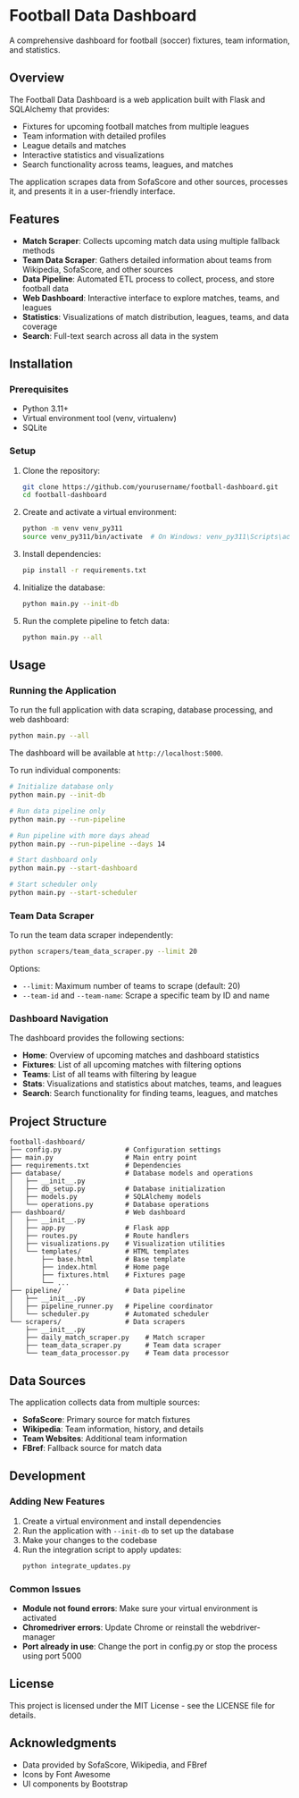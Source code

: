 # Football Data Dashboard

A comprehensive dashboard for football (soccer) fixtures, team information, and statistics.

## Overview

The Football Data Dashboard is a web application built with Flask and SQLAlchemy that provides:

- Fixtures for upcoming football matches from multiple leagues
- Team information with detailed profiles
- League details and matches
- Interactive statistics and visualizations
- Search functionality across teams, leagues, and matches

The application scrapes data from SofaScore and other sources, processes it, and presents it in a user-friendly interface.

## Features

- **Match Scraper**: Collects upcoming match data using multiple fallback methods
- **Team Data Scraper**: Gathers detailed information about teams from Wikipedia, SofaScore, and other sources
- **Data Pipeline**: Automated ETL process to collect, process, and store football data
- **Web Dashboard**: Interactive interface to explore matches, teams, and leagues
- **Statistics**: Visualizations of match distribution, leagues, teams, and data coverage
- **Search**: Full-text search across all data in the system

## Installation

### Prerequisites

- Python 3.11+
- Virtual environment tool (venv, virtualenv)
- SQLite

### Setup

1. Clone the repository:
   ```bash
   git clone https://github.com/yourusername/football-dashboard.git
   cd football-dashboard
   ```

2. Create and activate a virtual environment:
   ```bash
   python -m venv venv_py311
   source venv_py311/bin/activate  # On Windows: venv_py311\Scripts\activate
   ```

3. Install dependencies:
   ```bash
   pip install -r requirements.txt
   ```

4. Initialize the database:
   ```bash
   python main.py --init-db
   ```

5. Run the complete pipeline to fetch data:
   ```bash
   python main.py --all
   ```

## Usage

### Running the Application

To run the full application with data scraping, database processing, and web dashboard:

```bash
python main.py --all
```

The dashboard will be available at `http://localhost:5000`.

To run individual components:

```bash
# Initialize database only
python main.py --init-db

# Run data pipeline only
python main.py --run-pipeline

# Run pipeline with more days ahead
python main.py --run-pipeline --days 14

# Start dashboard only
python main.py --start-dashboard

# Start scheduler only
python main.py --start-scheduler
```

### Team Data Scraper

To run the team data scraper independently:

```bash
python scrapers/team_data_scraper.py --limit 20
```

Options:
- `--limit`: Maximum number of teams to scrape (default: 20)
- `--team-id` and `--team-name`: Scrape a specific team by ID and name

### Dashboard Navigation

The dashboard provides the following sections:

- **Home**: Overview of upcoming matches and dashboard statistics
- **Fixtures**: List of all upcoming matches with filtering options
- **Teams**: List of all teams with filtering by league
- **Stats**: Visualizations and statistics about matches, teams, and leagues
- **Search**: Search functionality for finding teams, leagues, and matches

## Project Structure

```
football-dashboard/
├── config.py                # Configuration settings
├── main.py                  # Main entry point
├── requirements.txt         # Dependencies
├── database/                # Database models and operations
│   ├── __init__.py
│   ├── db_setup.py          # Database initialization
│   ├── models.py            # SQLAlchemy models
│   └── operations.py        # Database operations
├── dashboard/               # Web dashboard
│   ├── __init__.py
│   ├── app.py               # Flask app
│   ├── routes.py            # Route handlers
│   ├── visualizations.py    # Visualization utilities
│   └── templates/           # HTML templates
│       ├── base.html        # Base template
│       ├── index.html       # Home page
│       ├── fixtures.html    # Fixtures page
│       └── ...
├── pipeline/                # Data pipeline
│   ├── __init__.py
│   ├── pipeline_runner.py   # Pipeline coordinator
│   └── scheduler.py         # Automated scheduler
└── scrapers/                # Data scrapers
    ├── __init__.py
    ├── daily_match_scraper.py    # Match scraper
    ├── team_data_scraper.py      # Team data scraper
    └── team_data_processor.py    # Team data processor
```

## Data Sources

The application collects data from multiple sources:

- **SofaScore**: Primary source for match fixtures
- **Wikipedia**: Team information, history, and details
- **Team Websites**: Additional team information
- **FBref**: Fallback source for match data

## Development

### Adding New Features

1. Create a virtual environment and install dependencies
2. Run the application with `--init-db` to set up the database
3. Make your changes to the codebase
4. Run the integration script to apply updates:
   ```bash
   python integrate_updates.py
   ```

### Common Issues

- **Module not found errors**: Make sure your virtual environment is activated
- **Chromedriver errors**: Update Chrome or reinstall the webdriver-manager
- **Port already in use**: Change the port in config.py or stop the process using port 5000

## License

This project is licensed under the MIT License - see the LICENSE file for details.

## Acknowledgments

- Data provided by SofaScore, Wikipedia, and FBref
- Icons by Font Awesome
- UI components by Bootstrap